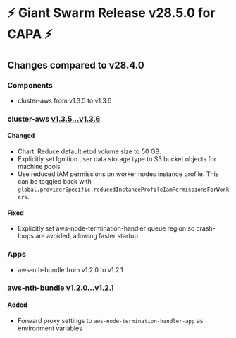 # :zap: Giant Swarm Release v28.5.0 for CAPA :zap:

## Changes compared to v28.4.0

### Components

- cluster-aws from v1.3.5 to v1.3.6

### cluster-aws [v1.3.5...v1.3.6](https://github.com/giantswarm/cluster-aws/compare/v1.3.5...v1.3.6)

#### Changed

- Chart: Reduce default etcd volume size to 50 GB.
- Explicitly set Ignition user data storage type to S3 bucket objects for machine pools
- Use reduced IAM permissions on worker nodes instance profile. This can be toggled back with `global.providerSpecific.reducedInstanceProfileIamPermissionsForWorkers`.

#### Fixed

- Explicitly set aws-node-termination-handler queue region so crash-loops are avoided, allowing faster startup

### Apps

- aws-nth-bundle from v1.2.0 to v1.2.1

### aws-nth-bundle [v1.2.0...v1.2.1](https://github.com/giantswarm/aws-nth-bundle/compare/v1.2.0...v1.2.1)

#### Added

- Forward proxy settings to `aws-node-termination-handler-app` as environment variables
